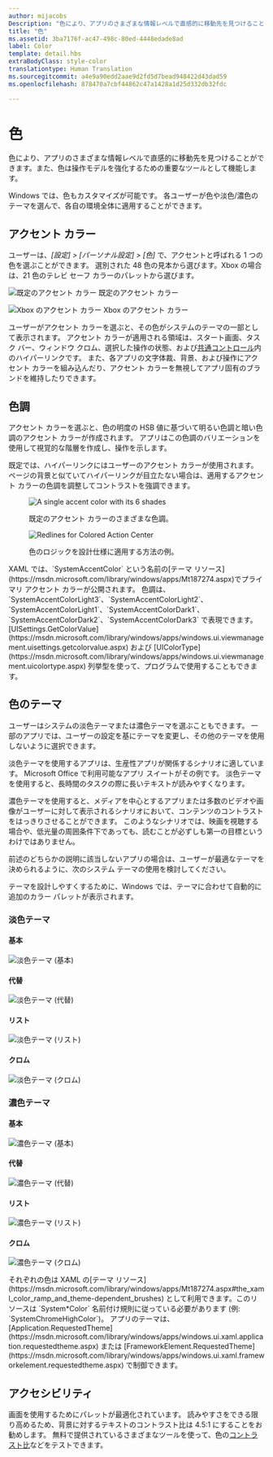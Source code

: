 ```yaml
---
author: mijacobs
Description: "色により、アプリのさまざまな情報レベルで直感的に移動先を見つけることができます。また、色は操作モデルを強化するための重要なツールとして機能します。"
title: "色"
ms.assetid: 3ba7176f-ac47-498c-80ed-4448edade8ad
label: Color
template: detail.hbs
extraBodyClass: style-color
translationtype: Human Translation
ms.sourcegitcommit: a4e9a90edd2aae9d2fd5d7bead948422d43dad59
ms.openlocfilehash: 878470a7cbf44862c47a1428a1d25d332db32fdc

---
```


# 色

色により、アプリのさまざまな情報レベルで直感的に移動先を見つけることができます。また、色は操作モデルを強化するための重要なツールとして機能します。

Windows では、色もカスタマイズが可能です。 各ユーザーが色や淡色/濃色のテーマを選んで、各自の環境全体に適用することができます。

## アクセント カラー

ユーザーは、*[設定] > [パーソナル設定] > [色]* で、アクセントと呼ばれる 1 つの色を選ぶことができます。 選別された 48 色の見本から選びます。Xbox の場合は、21 色のテレビ セーフ カラーのパレットから選びます。

<!-- Alternate version for the dev center. Need to add hex values. -->
![既定のアクセント カラー](images/accentcolorswatch.png) 既定のアクセント カラー

![Xbox のアクセント カラー](images/accentcolorswatch_xbox.png) Xbox のアクセント カラー



ユーザーがアクセント カラーを選ぶと、その色がシステムのテーマの一部として表示されます。 アクセント カラーが適用される領域は、スタート画面、タスク バー、ウィンドウ クロム、選択した操作の状態、および[共通コントロール](https://dev.windows.com/design/controls-patterns)内のハイパーリンクです。 また、各アプリの文字体裁、背景、および操作にアクセント カラーを組み込んだり、アクセント カラーを無視してアプリ固有のブランドを維持したりできます。

## 色調

アクセント カラーを選ぶと、色の明度の HSB 値に基づいて明るい色調と暗い色調のアクセント カラーが作成されます。 アプリはこの色調のバリエーションを使用して視覚的な階層を作成し、操作を示します。

既定では、ハイパーリンクにはユーザーのアクセント カラーが使用されます。 ページの背景と似ていてハイパーリンクが目立たない場合は、適用するアクセント カラーの色調を調整してコントラストを強調できます。

<figure class="figure-img" >
    <img src="images/shades.png" alt="A single accent color with its 6 shades"  />
        <figcaption><p>既定のアクセント カラーのさまざまな色調。</p>
</figcaption>
</figure>

<figure class="figure-img" >
    <img src="images/action_center_redline_zoom.png" alt="Redlines for Colored Action Center"  />
        <figcaption><p>色のロジックを設計仕様に適用する方法の例。</p>
</figcaption>
</figure>

<aside class="aside-dev">
    <div class="aside-dev-title">
    </div>
    <div class="aside-dev-content">
XAML では、`SystemAccentColor` という名前の[テーマ リソース](https://msdn.microsoft.com/library/windows/apps/Mt187274.aspx)でプライマリ アクセント カラーが公開されます。 色調は、`SystemAccentColorLight3`、`SystemAccentColorLight2`、`SystemAccentColorLight1`、`SystemAccentColorDark1`、`SystemAccentColorDark2`、`SystemAccentColorDark3` で表現できます。 [UISettings.GetColorValue](https://msdn.microsoft.com/library/windows/apps/windows.ui.viewmanagement.uisettings.getcolorvalue.aspx) および [UIColorType](https://msdn.microsoft.com/library/windows/apps/windows.ui.viewmanagement.uicolortype.aspx) 列挙型を使って、プログラムで使用することもできます。
    </div>
</aside>

## 色のテーマ

ユーザーはシステムの淡色テーマまたは濃色テーマを選ぶこともできます。 一部のアプリでは、ユーザーの設定を基にテーマを変更し、その他のテーマを使用しないように選択できます。

淡色テーマを使用するアプリは、生産性アプリが関係するシナリオに適しています。 Microsoft Office で利用可能なアプリ スイートがその例です。 淡色テーマを使用すると、長時間のタスクの際に長いテキストが読みやすくなります。

濃色テーマを使用すると、メディアを中心とするアプリまたは多数のビデオや画像がユーザーに対して表示されるシナリオにおいて、コンテンツのコントラストをはっきりさせることができます。 このようなシナリオでは、映画を視聴する場合や、低光量の周囲条件下であっても、読むことが必ずしも第一の目標というわけではありません。

前述のどちらかの説明に該当しないアプリの場合は、ユーザーが最適なテーマを決められるように、次のシステム テーマの使用を検討してください。

テーマを設計しやすくするために、Windows では、テーマに合わせて自動的に追加のカラー パレットが表示されます。

<!-- OP version -->
### 淡色テーマ
#### 基本
![淡色テーマ (基本)](images/themes-light-base.png)
#### 代替
![淡色テーマ (代替)](images/themes-light-alt.png)
#### リスト
![淡色テーマ (リスト)](images/themes-light-list.png)
#### クロム
![淡色テーマ (クロム)](images/themes-light-chrome.png)
### 濃色テーマ
#### 基本
![濃色テーマ (基本)](images/themes-dark-base.png)
#### 代替
![濃色テーマ (代替)](images/themes-dark-alt.png)
#### リスト
![濃色テーマ (リスト)](images/themes-dark-list.png)
#### クロム
![濃色テーマ (クロム)](images/themes-dark-chrome.png)

<aside class="aside-dev">
    <div class="aside-dev-title">
    </div>
    <div class="aside-dev-content">
それぞれの色は XAML の[テーマ リソース](https://msdn.microsoft.com/library/windows/apps/Mt187274.aspx#the_xaml_color_ramp_and_theme-dependent_brushes) として利用できます。このリソースは `System*Color` 名前付け規則に従っている必要があります (例: `SystemChromeHighColor`)。 アプリのテーマは、[Application.RequestedTheme](https://msdn.microsoft.com/library/windows/apps/windows.ui.xaml.application.requestedtheme.aspx) または [FrameworkElement.RequestedTheme](https://msdn.microsoft.com/library/windows/apps/windows.ui.xaml.frameworkelement.requestedtheme.aspx) で制御できます。
    </div>
</aside>

## アクセシビリティ

画面を使用するためにパレットが最適化されています。 読みやすさをできる限り高めるため、背景に対するテキストのコントラスト比は 4.5:1 にすることをお勧めします。 無料で提供されているさまざまなツールを使って、色の[コントラスト比](http://leaverou.github.io/contrast-ratio/)などをテストできます。



<!--HONumber=Jun16_HO4-->


